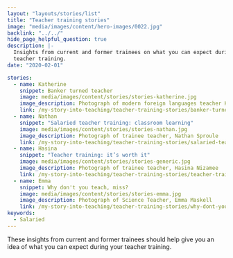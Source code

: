 ```yaml
---
layout: "layouts/stories/list"
title: "Teacher training stories"
image: "media/images/content/hero-images/0022.jpg"
backlink: "../../"
hide_page_helpful_question: true
description: |-
  Insights from current and former trainees on what you can expect during your
  teacher training.
date: "2020-02-01"

stories:
  - name: Katherine
    snippet: Banker turned teacher
    image: media/images/content/stories/stories-katherine.jpg
    image_description: Photograph of modern foreign languages teacher Katherine Hills
    link: /my-story-into-teaching/teacher-training-stories/banker-turned-teacher
  - name: Nathan
    snippet: "Salaried teacher training: classroom learning"
    image: media/images/content/stories/stories-nathan.jpg
    image_description: Photograph of trainee teacher, Nathan Sproule
    link: /my-story-into-teaching/teacher-training-stories/salaried-teacher-training-classroom-learning
  - name: Hasina
    snippet: "Teacher training: it’s worth it"
    image: media/images/content/stories/stories-generic.jpg
    image_description: Photograph of trainee teacher, Hasina Nizamee
    link: /my-story-into-teaching/teacher-training-stories/teacher-training-its-worth-it
  - name: Emma
    snippet: Why don't you teach, miss?
    image: media/images/content/stories/stories-emma.jpg
    image_description: Photograph of Science Teacher, Emma Maskell
    link: /my-story-into-teaching/teacher-training-stories/why-dont-you-teach-miss
keywords:
  - Salaried
---
```


These insights from current and former trainees should help give you an idea of what you can expect during your teacher training.
